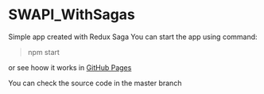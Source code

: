 # SWAPI_WithSagas
Simple app created with Redux Saga
You can start the app using command:
>npm start

or see hoow it works in [GitHub Pages](https://derper1337.github.io/SWAPI_WithSagas/)

You can check the source code in the master branch
